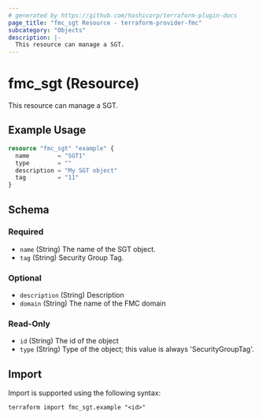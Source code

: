 ```yaml
---
# generated by https://github.com/hashicorp/terraform-plugin-docs
page_title: "fmc_sgt Resource - terraform-provider-fmc"
subcategory: "Objects"
description: |-
  This resource can manage a SGT.
---
```


# fmc_sgt (Resource)

This resource can manage a SGT.

## Example Usage

```terraform
resource "fmc_sgt" "example" {
  name        = "SGT1"
  type        = ""
  description = "My SGT object"
  tag         = "11"
}
```

<!-- schema generated by tfplugindocs -->
## Schema

### Required

- `name` (String) The name of the SGT object.
- `tag` (String) Security Group Tag.

### Optional

- `description` (String) Description
- `domain` (String) The name of the FMC domain

### Read-Only

- `id` (String) The id of the object
- `type` (String) Type of the object; this value is always 'SecurityGroupTag'.

## Import

Import is supported using the following syntax:

```shell
terraform import fmc_sgt.example "<id>"
```
